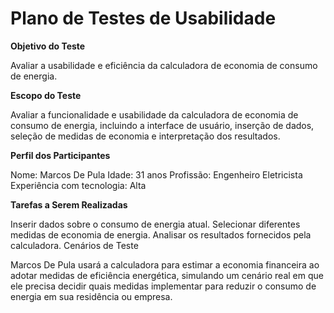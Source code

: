 # Plano de Testes de Usabilidade

**Objetivo do Teste**

Avaliar a usabilidade e eficiência da calculadora de economia de consumo de energia.

**Escopo do Teste**

Avaliar a funcionalidade e usabilidade da calculadora de economia de consumo de energia, incluindo a interface de usuário, inserção de dados, seleção de medidas de economia e interpretação dos resultados.

**Perfil dos Participantes**

Nome: Marcos De Pula
Idade: 31 anos
Profissão: Engenheiro Eletricista
Experiência com tecnologia: Alta

**Tarefas a Serem Realizadas**

Inserir dados sobre o consumo de energia atual.
Selecionar diferentes medidas de economia de energia.
Analisar os resultados fornecidos pela calculadora.
 Cenários de Teste

Marcos De Pula usará a calculadora para estimar a economia financeira ao adotar medidas de eficiência energética, simulando um cenário real em que ele precisa decidir quais medidas implementar para reduzir o consumo de energia em sua residência ou empresa.
